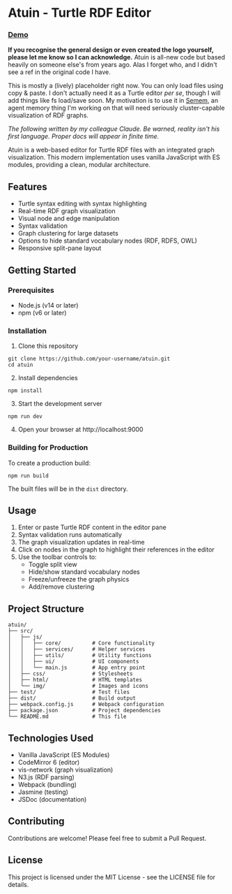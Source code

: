 # Atuin - Turtle RDF Editor

### [Demo](https://danja.github.io/atuin/)

**If you recognise the general design or even created the logo yourself, please let me know so I can acknowledge.** Atuin is all-new code but based heavily on someone else's from years ago. Alas I forget who, and I didn't see a ref in the original code I have.

This is mostly a (lively) placeholder right now. You can only load files using copy & paste. I don't actually need it as a Turtle editor _per se_, though I will add things like fs load/save soon. My motivation is to use it in [Semem](https://github.com/danja/semem), an agent memory thing I'm working on that will need seriously cluster-capable visualization of RDF graphs.

_The following written by my colleague Claude. Be warned, reality isn't his first language. Proper docs will appear in finite time._

Atuin is a web-based editor for Turtle RDF files with an integrated graph visualization. This modern implementation uses vanilla JavaScript with ES modules, providing a clean, modular architecture.

## Features

- Turtle syntax editing with syntax highlighting
- Real-time RDF graph visualization
- Visual node and edge manipulation
- Syntax validation
- Graph clustering for large datasets
- Options to hide standard vocabulary nodes (RDF, RDFS, OWL)
- Responsive split-pane layout

## Getting Started

### Prerequisites

- Node.js (v14 or later)
- npm (v6 or later)

### Installation

1. Clone this repository

```
git clone https://github.com/your-username/atuin.git
cd atuin
```

2. Install dependencies

```
npm install
```

3. Start the development server

```
npm run dev
```

4. Open your browser at http://localhost:9000

### Building for Production

To create a production build:

```
npm run build
```

The built files will be in the `dist` directory.

## Usage

1. Enter or paste Turtle RDF content in the editor pane
2. Syntax validation runs automatically
3. The graph visualization updates in real-time
4. Click on nodes in the graph to highlight their references in the editor
5. Use the toolbar controls to:
   - Toggle split view
   - Hide/show standard vocabulary nodes
   - Freeze/unfreeze the graph physics
   - Add/remove clustering

## Project Structure

```
atuin/
├── src/
│   ├── js/
│   │   ├── core/          # Core functionality
│   │   ├── services/      # Helper services
│   │   ├── utils/         # Utility functions
│   │   ├── ui/            # UI components
│   │   └── main.js        # App entry point
│   ├── css/               # Stylesheets
│   ├── html/              # HTML templates
│   └── img/               # Images and icons
├── test/                  # Test files
├── dist/                  # Build output
├── webpack.config.js      # Webpack configuration
├── package.json           # Project dependencies
└── README.md              # This file
```

## Technologies Used

- Vanilla JavaScript (ES Modules)
- CodeMirror 6 (editor)
- vis-network (graph visualization)
- N3.js (RDF parsing)
- Webpack (bundling)
- Jasmine (testing)
- JSDoc (documentation)

## Contributing

Contributions are welcome! Please feel free to submit a Pull Request.

## License

This project is licensed under the MIT License - see the LICENSE file for details.
